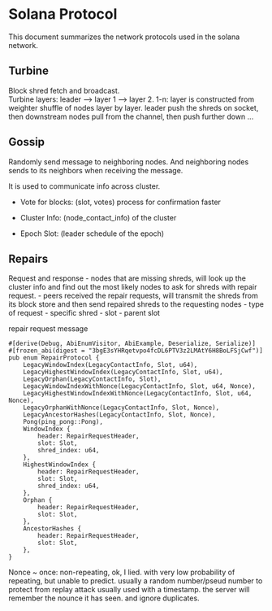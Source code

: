 # Solana Protocol

This document summarizes the network protocols used in the solana network.

## Turbine

Block shred fetch and broadcast.  
Turbine layers: leader --> layer 1 --> layer 2.
1-n: layer is constructed from weighter shuffle of nodes layer by layer.
leader push the shreds on socket, then downstream nodes pull from the channel, then push further down ...

## Gossip

Randomly send message to neighboring nodes. And neighboring nodes sends to its neighbors when receiving the message.

It is used to communicate info across cluster.

- Vote for blocks: (slot, votes) process for confirmation faster

- Cluster Info: (node_contact_info) of the cluster

- Epoch Slot: (leader schedule of the epoch)

## Repairs

Request and response
    - nodes that are missing shreds, will look up the cluster info and find out the most likely nodes to ask for shreds with repair request.
    - peers received the repair requests, will transmit the shreds from its block store and then send repaired shreds to the requesting nodes
    - type of request
        - specific shred
        - slot
        - parent slot

repair request message

```
#[derive(Debug, AbiEnumVisitor, AbiExample, Deserialize, Serialize)]
#[frozen_abi(digest = "3bgE3sYHRqetvpo4fcDL6PTV3z2LMAtY6H8BoLFSjCwf")]
pub enum RepairProtocol {
    LegacyWindowIndex(LegacyContactInfo, Slot, u64),
    LegacyHighestWindowIndex(LegacyContactInfo, Slot, u64),
    LegacyOrphan(LegacyContactInfo, Slot),
    LegacyWindowIndexWithNonce(LegacyContactInfo, Slot, u64, Nonce),
    LegacyHighestWindowIndexWithNonce(LegacyContactInfo, Slot, u64, Nonce),
    LegacyOrphanWithNonce(LegacyContactInfo, Slot, Nonce),
    LegacyAncestorHashes(LegacyContactInfo, Slot, Nonce),
    Pong(ping_pong::Pong),
    WindowIndex {
        header: RepairRequestHeader,
        slot: Slot,
        shred_index: u64,
    },
    HighestWindowIndex {
        header: RepairRequestHeader,
        slot: Slot,
        shred_index: u64,
    },
    Orphan {
        header: RepairRequestHeader,
        slot: Slot,
    },
    AncestorHashes {
        header: RepairRequestHeader,
        slot: Slot,
    },
}
```
Nonce ~ once: non-repeating, ok, I lied. with very low probability of repeating, but unable to predict. usually a random number/pseud number
    to protect from replay attack
    usually used with a timestamp.
    the server will remember the nounce it has seen. and ignore duplicates.